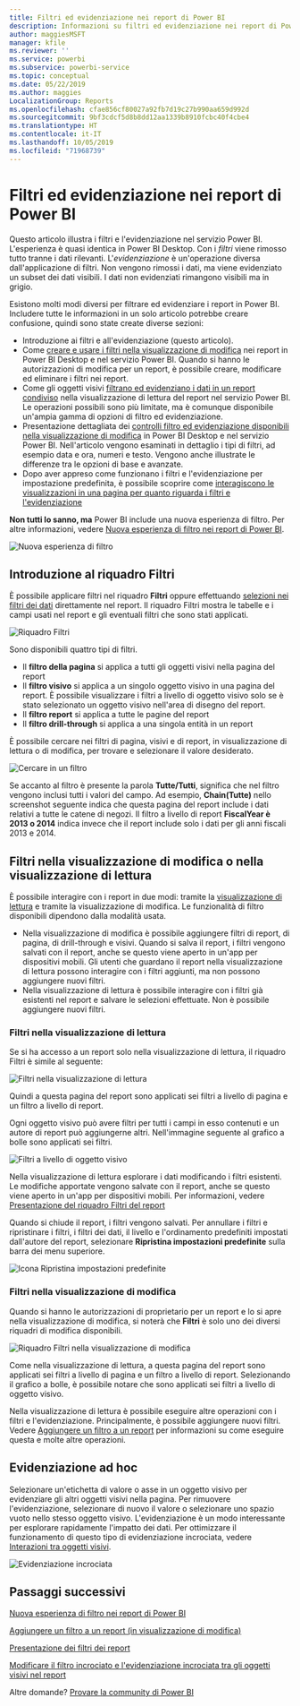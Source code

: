 ```yaml
---
title: Filtri ed evidenziazione nei report di Power BI
description: Informazioni su filtri ed evidenziazione nei report di Power BI
author: maggiesMSFT
manager: kfile
ms.reviewer: ''
ms.service: powerbi
ms.subservice: powerbi-service
ms.topic: conceptual
ms.date: 05/22/2019
ms.author: maggies
LocalizationGroup: Reports
ms.openlocfilehash: cfae856cf80027a92fb7d19c27b990aa659d992d
ms.sourcegitcommit: 9bf3cdcf5d8b8dd12aa1339b8910fcbc40f4cbe4
ms.translationtype: HT
ms.contentlocale: it-IT
ms.lasthandoff: 10/05/2019
ms.locfileid: "71968739"
---
```

# <a name="filters-and-highlighting-in-power-bi-reports"></a>Filtri ed evidenziazione nei report di Power BI
 Questo articolo illustra i filtri e l'evidenziazione nel servizio Power BI. L'esperienza è quasi identica in Power BI Desktop. Con i *filtri* viene rimosso tutto tranne i dati rilevanti. L'*evidenziazione* è un'operazione diversa dall'applicazione di filtri. Non vengono rimossi i dati, ma viene evidenziato un subset dei dati visibili. I dati non evidenziati rimangono visibili ma in grigio.

Esistono molti modi diversi per filtrare ed evidenziare i report in Power BI. Includere tutte le informazioni in un solo articolo potrebbe creare confusione, quindi sono state create diverse sezioni:

* Introduzione ai filtri e all'evidenziazione (questo articolo).
* Come [creare e usare i filtri nella visualizzazione di modifica](power-bi-report-add-filter.md) nei report in Power BI Desktop e nel servizio Power BI. Quando si hanno le autorizzazioni di modifica per un report, è possibile creare, modificare ed eliminare i filtri nei report.
* Come gli oggetti visivi [filtrano ed evidenziano i dati in un report condiviso](consumer/end-user-interactions.md) nella visualizzazione di lettura del report nel servizio Power BI. Le operazioni possibili sono più limitate, ma è comunque disponibile un'ampia gamma di opzioni di filtro ed evidenziazione.  
* Presentazione dettagliata dei [controlli filtro ed evidenziazione disponibili nella visualizzazione di modifica](power-bi-report-add-filter.md) in Power BI Desktop e nel servizio Power BI. Nell'articolo vengono esaminati in dettaglio i tipi di filtri, ad esempio data e ora, numeri e testo. Vengono anche illustrate le differenze tra le opzioni di base e avanzate.
* Dopo aver appreso come funzionano i filtri e l'evidenziazione per impostazione predefinita, è possibile scoprire come [interagiscono le visualizzazioni in una pagina per quanto riguarda i filtri e l'evidenziazione](service-reports-visual-interactions.md)

**Non tutti lo sanno, ma** Power BI include una nuova esperienza di filtro. Per altre informazioni, vedere [Nuova esperienza di filtro nei report di Power BI](power-bi-report-filter.md).

![Nuova esperienza di filtro](media/power-bi-reports-filters-and-highlighting/power-bi-filter-reading.png)


## <a name="intro-to-the-filters-pane"></a>Introduzione al riquadro Filtri

È possibile applicare filtri nel riquadro **Filtri** oppure effettuando [selezioni nei filtri dei dati](visuals/power-bi-visualization-slicers.md) direttamente nel report. Il riquadro Filtri mostra le tabelle e i campi usati nel report e gli eventuali filtri che sono stati applicati. 

![Riquadro Filtri](media/power-bi-reports-filters-and-highlighting/power-bi-add-filter-reading-view.png)

Sono disponibili quattro tipi di filtri.

- Il **filtro della pagina** si applica a tutti gli oggetti visivi nella pagina del report     
- Il **filtro visivo** si applica a un singolo oggetto visivo in una pagina del report. È possibile visualizzare i filtri a livello di oggetto visivo solo se è stato selezionato un oggetto visivo nell'area di disegno del report.    
- Il **filtro report** si applica a tutte le pagine del report    
- Il **filtro drill-through** si applica a una singola entità in un report    

È possibile cercare nei filtri di pagina, visivi e di report, in visualizzazione di lettura o di modifica, per trovare e selezionare il valore desiderato. 

![Cercare in un filtro](media/power-bi-reports-filters-and-highlighting/power-bi-search-filter.png)

Se accanto al filtro è presente la parola **Tutte/Tutti**, significa che nel filtro vengono inclusi tutti i valori del campo.  Ad esempio, **Chain(Tutte)** nello screenshot seguente indica che questa pagina del report include i dati relativi a tutte le catene di negozi.  Il filtro a livello di report **FiscalYear è 2013 o 2014** indica invece che il report include solo i dati per gli anni fiscali 2013 e 2014.

## <a name="filters-in-reading-or-editing-view"></a>Filtri nella visualizzazione di modifica o nella visualizzazione di lettura
È possibile interagire con i report in due modi: tramite la [visualizzazione di lettura](consumer/end-user-reading-view.md) e tramite la visualizzazione di modifica. Le funzionalità di filtro disponibili dipendono dalla modalità usata.

* Nella visualizzazione di modifica è possibile aggiungere filtri di report, di pagina, di drill-through e visivi. Quando si salva il report, i filtri vengono salvati con il report, anche se questo viene aperto in un'app per dispositivi mobili. Gli utenti che guardano il report nella visualizzazione di lettura possono interagire con i filtri aggiunti, ma non possono aggiungere nuovi filtri.
* Nella visualizzazione di lettura è possibile interagire con i filtri già esistenti nel report e salvare le selezioni effettuate. Non è possibile aggiungere nuovi filtri.

### <a name="filters-in-reading-view"></a>Filtri nella visualizzazione di lettura
Se si ha accesso a un report solo nella visualizzazione di lettura, il riquadro Filtri è simile al seguente:

![Filtri nella visualizzazione di lettura](media/power-bi-reports-filters-and-highlighting/power-bi-filter-reading-view.png)

Quindi a questa pagina del report sono applicati sei filtri a livello di pagina e un filtro a livello di report.

Ogni oggetto visivo può avere filtri per tutti i campi in esso contenuti e un autore di report può aggiungerne altri. Nell'immagine seguente al grafico a bolle sono applicati sei filtri.

![Filtri a livello di oggetto visivo](media/power-bi-reports-filters-and-highlighting/power-bi-filter-visual-level.png)

Nella visualizzazione di lettura esplorare i dati modificando i filtri esistenti. Le modifiche apportate vengono salvate con il report, anche se questo viene aperto in un'app per dispositivi mobili. Per informazioni, vedere [Presentazione del riquadro Filtri del report](consumer/end-user-report-filter.md)

Quando si chiude il report, i filtri vengono salvati. Per annullare i filtri e ripristinare i filtri, i filtri dei dati, il livello e l'ordinamento predefiniti impostati dall'autore del report, selezionare **Ripristina impostazioni predefinite** sulla barra dei menu superiore.

![Icona Ripristina impostazioni predefinite](media/power-bi-reports-filters-and-highlighting/power-bi-reset-to-default.png)

### <a name="filters-in-editing-view"></a>Filtri nella visualizzazione di modifica
Quando si hanno le autorizzazioni di proprietario per un report e lo si apre nella visualizzazione di modifica, si noterà che **Filtri** è solo uno dei diversi riquadri di modifica disponibili.

![Riquadro Filtri nella visualizzazione di modifica](media/power-bi-reports-filters-and-highlighting/power-bi-add-filter-editing-view.png)

Come nella visualizzazione di lettura, a questa pagina del report sono applicati sei filtri a livello di pagina e un filtro a livello di report. Selezionando il grafico a bolle, è possibile notare che sono applicati sei filtri a livello di oggetto visivo.

Nella visualizzazione di lettura è possibile eseguire altre operazioni con i filtri e l'evidenziazione. Principalmente, è possibile aggiungere nuovi filtri. Vedere [Aggiungere un filtro a un report](power-bi-report-add-filter.md) per informazioni su come eseguire questa e molte altre operazioni.

## <a name="ad-hoc-highlighting"></a>Evidenziazione ad hoc
Selezionare un'etichetta di valore o asse in un oggetto visivo per evidenziare gli altri oggetti visivi nella pagina. Per rimuovere l'evidenziazione, selezionare di nuovo il valore o selezionare uno spazio vuoto nello stesso oggetto visivo. L'evidenziazione è un modo interessante per esplorare rapidamente l'impatto dei dati. Per ottimizzare il funzionamento di questo tipo di evidenziazione incrociata, vedere [Interazioni tra oggetti visivi](service-reports-visual-interactions.md).

![Evidenziazione incrociata](media/power-bi-reports-filters-and-highlighting/power-bi-adhoc-filter.gif)


## <a name="next-steps"></a>Passaggi successivi

[Nuova esperienza di filtro nei report di Power BI](power-bi-report-filter.md)

[Aggiungere un filtro a un report (in visualizzazione di modifica)](power-bi-report-add-filter.md)

[Presentazione dei filtri dei report](consumer/end-user-report-filter.md)

[Modificare il filtro incrociato e l'evidenziazione incrociata tra gli oggetti visivi nel report](consumer/end-user-interactions.md)

Altre domande? [Provare la community di Power BI](http://community.powerbi.com/)

